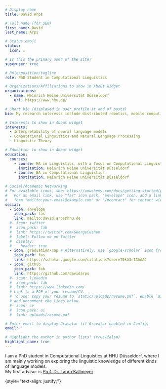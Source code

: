 ```yaml
---
# Display name
title: David Arps 

# Full name (for SEO)
first_name: David
last_name: Arps

# Status emoji
status:
  icon: ☕️

# Is this the primary user of the site?
superuser: true

# Role/position/tagline
role: PhD Student in Computational Linguistics

# Organizations/Affiliations to show in About widget
organizations:
  - name: Heinrich Heine Universität Düsseldorf
    url: https://www.hhu.de/

# Short bio (displayed in user profile at end of posts)
bio: My research interests include distributed robotics, mobile computing and programmable matter.

# Interests to show in About widget
interests:
  - Interpretability of neural language models
  - Computational Linguistics and Natural Language Processing
  - Linguistic Theory

# Education to show in About widget
education:
  courses:
    - course: MA in Linguistics, with a focus on Computational Linguistics
      institution: Heinrich Heine Universität Düsseldorf
    - course: BA in Computational Linguistics
      institution: Heinrich Heine Universität Düsseldorf

# Social/Academic Networking
# For available icons, see: https://wowchemy.com/docs/getting-started/page-builder/#icons
#   For an email link, use "fas" icon pack, "envelope" icon, and a link in the
#   form "mailto:your-email@example.com" or "/#contact" for contact widget.
social:
  - icon: envelope
    icon_pack: fas
    link: mailto:david.arps@hhu.de
  #- icon: twitter
  #  icon_pack: fab
  #  link: https://twitter.com/GeorgeCushen
  #  label: Follow me on Twitter
  #  display:
  #    header: true
  - icon: graduation-cap # Alternatively, use `google-scholar` icon from `ai` icon pack
    icon_pack: fas
    link: https://scholar.google.com/citations?user=T0kG3rIAAAAJ
  - icon: github
    icon_pack: fab
    link: https://github.com/davidarps
  #- icon: linkedin
  #  icon_pack: fab
  #  link: https://www.linkedin.com/
  # Link to a PDF of your resume/CV.
  # To use: copy your resume to `static/uploads/resume.pdf`, enable `ai` icons in `params.yaml`,
  # and uncomment the lines below.
  #- icon: cv
  #  icon_pack: ai
  #  link: uploads/resume.pdf

# Enter email to display Gravatar (if Gravatar enabled in Config)
email: ''

# Highlight the author in author lists? (true/false)
highlight_name: true
---
```


I am a PhD student in Computational Linguistics at HHU Düsseldorf, where I am mainly working on exploring the linguistic knowledge of different kinds of language models.  
My first advisor is [Prof. Dr. Laura Kallmeyer](https://user.phil.hhu.de/kallmeyer/).

{style="text-align: justify;"}
